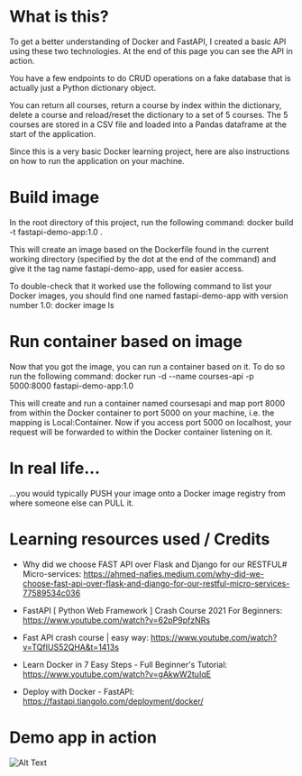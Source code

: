 # What is this?
To get a better understanding of Docker and FastAPI, I created a basic API using these two technologies. At the end of this page you can see the API in action.

You have a few endpoints to do CRUD operations on a fake database that is actually just a Python dictionary object.

You can return all courses, return a course by index within the dictionary, delete a course and reload/reset the dictionary to a set of 5 courses. The 5 courses are stored in a CSV file and loaded into a Pandas dataframe at the start of the application.

Since this is a very basic Docker learning project, here are also instructions on how to run the application on your machine.

# Build image
In the root directory of this project, run the following command:
docker build -t fastapi-demo-app:1.0  .

This will create an image based on the Dockerfile found in the current working directory (specified by the dot at the end of the command) and give it the tag name fastapi-demo-app, used for easier access.

To double-check that it worked use the following command to list your Docker images, you should find one named fastapi-demo-app with version number 1.0:
docker image ls

# Run container based on image
Now that you got the image, you can run a container based on it. To do so run the following command:
docker run -d --name courses-api -p 5000:8000 fastapi-demo-app:1.0

This will create and run a container named coursesapi and map port 8000 from within the Docker container to port 5000 on your machine, i.e. the mapping is Local:Container. Now if you access port 5000 on localhost, your request will be forwarded to within the Docker container listening on it.

# In real life...

...you would typically PUSH your image onto a Docker image registry from where someone else can PULL it.

# Learning resources used / Credits
- Why did we choose FAST API over Flask and Django for our RESTFUL#
Micro-services: https://ahmed-nafies.medium.com/why-did-we-choose-fast-api-over-flask-and-django-for-our-restful-micro-services-77589534c036

- FastAPI [ Python Web Framework ] Crash Course 2021 For Beginners: https://www.youtube.com/watch?v=62pP9pfzNRs

- Fast API crash course | easy way: https://www.youtube.com/watch?v=TQfIUS52QHA&t=1413s

- Learn Docker in 7 Easy Steps - Full Beginner's Tutorial: https://www.youtube.com/watch?v=gAkwW2tuIqE

- Deploy with Docker - FastAPI: https://fastapi.tiangolo.com/deployment/docker/


# Demo app in action

![Alt Text](https://i.imgur.com/1tO3tf5.gif)
